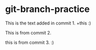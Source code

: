 # git-branch-practice

This is the text added in commit 1. +this :)

This is from commit 2.

this is from commit 3. :)


